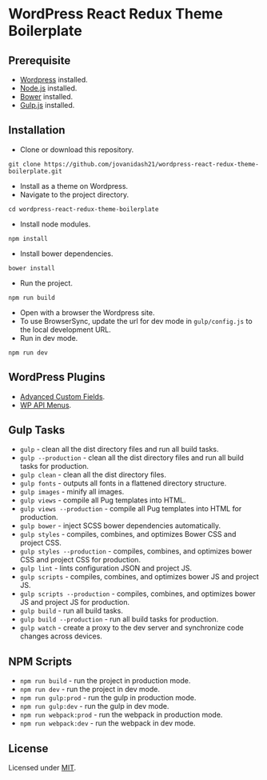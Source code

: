 # WordPress React Redux Theme Boilerplate

## Prerequisite
* [Wordpress](https://wordpress.org/) installed.
* [Node.js](https://nodejs.org/en/) installed.
* [Bower](https://bower.io/) installed.
* [Gulp.js](http://gulpjs.com/) installed.

## Installation
* Clone or download this repository.
```
git clone https://github.com/jovanidash21/wordpress-react-redux-theme-boilerplate.git
```
* Install as a theme on Wordpress.
* Navigate to the project directory.
```
cd wordpress-react-redux-theme-boilerplate
```
* Install node modules.
```
npm install
```
* Install bower dependencies.
```
bower install
```
* Run the project.
```
npm run build
```
* Open with a browser the Wordpress site.
* To use BrowserSync, update the url for dev mode in ```gulp/config.js``` to the local development URL.
* Run in dev mode.
```
npm run dev
```

## WordPress Plugins
* [Advanced Custom Fields](https://www.advancedcustomfields.com/).
* [WP API Menus](https://wordpress.org/plugins/wp-api-menus/).

## Gulp Tasks
* ```gulp``` - clean all the dist directory files and run all build tasks.
* ```gulp --production``` - clean all the dist directory files and run all build tasks for production.
* ```gulp clean``` - clean all the dist directory files.
* ```gulp fonts``` - outputs all fonts in a flattened directory structure.
* ```gulp images``` - minify all images.
* ```gulp views``` - compile all Pug templates into HTML.
* ```gulp views --production``` - compile all Pug templates into HTML for production.
* ```gulp bower``` - inject SCSS bower dependencies automatically.
* ```gulp styles``` - compiles, combines, and optimizes Bower CSS and project CSS.
* ```gulp styles --production``` - compiles, combines, and optimizes bower CSS and project CSS for production.
* ```gulp lint``` -  lints configuration JSON and project JS.
* ```gulp scripts``` -  compiles, combines, and optimizes bower JS and project JS.
* ```gulp scripts --production``` - compiles, combines, and optimizes bower JS and project JS for production.
* ```gulp build``` - run all build tasks.
* ```gulp build --production``` - run all build tasks for production.
* ```gulp watch``` - create a proxy to the dev server and synchronize code changes across devices.

## NPM Scripts
* ```npm run build``` - run the project in production mode.
* ```npm run dev``` - run the project in dev mode.
* ```npm run gulp:prod``` - run the gulp in production mode.
* ```npm run gulp:dev``` - run the gulp in dev mode.
* ```npm run webpack:prod``` - run the webpack in production mode.
* ```npm run webpack:dev``` - run the webpack in dev mode.

## License
Licensed under [MIT](https://opensource.org/licenses/mit-license.php).